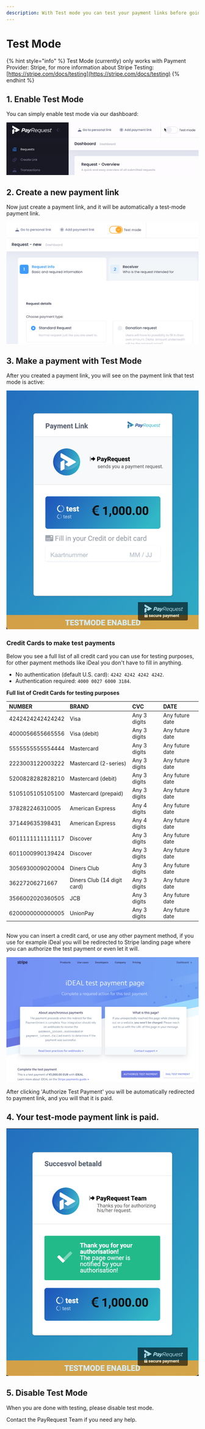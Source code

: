 ```yaml
---
description: With Test mode you can test your payment links before going live
---
```


# Test Mode

{% hint style="info" %}
Test Mode \(currently\) only works with Payment Provider: Stripe,  for more information about Stripe Testing:  [https://stripe.com/docs/testing](https://stripe.com/docs/testing)
{% endhint %}

## 1. Enable Test Mode

 You can simply enable test mode via our dashboard:

![Click on test mode \(to activate it\)](../.gitbook/assets/ezgif-4-b1159fcdcfab.gif)

## 2. Create a new payment link

Now just create a payment link, and it will be automatically a test-mode payment link.

![Just create a new payment link as usual](../.gitbook/assets/schermafbeelding-2021-02-19-om-09.02.46.png)

## 3. Make a payment with Test Mode

After you created a payment link, you will see on the payment link that test mode is active:

![Payment Link with test mode enabled](../.gitbook/assets/schermafbeelding-2021-02-18-om-08.22.43.png)

### Credit Cards to make test payments

Below you see a full list of all credit card you can use for testing purposes, for other payment methods like iDeal you don't have to fill in anything.

* No authentication \(default U.S. card\): `4242 4242 4242 4242`.
* Authentication required: `4000 0027 6000 3184`.

**Full list of Credit Cards for testing purposes**

| NUMBER | BRAND | CVC | DATE |
| :--- | :--- | :--- | :--- |
| 4242424242424242 | Visa | Any 3 digits | Any future date |
| 4000056655665556 | Visa \(debit\) | Any 3 digits | Any future date |
| 5555555555554444 | Mastercard | Any 3 digits | Any future date |
| 2223003122003222 | Mastercard \(2-series\) | Any 3 digits | Any future date |
| 5200828282828210 | Mastercard \(debit\) | Any 3 digits | Any future date |
| 5105105105105100 | Mastercard \(prepaid\) | Any 3 digits | Any future date |
| 378282246310005 | American Express | Any 4 digits | Any future date |
| 371449635398431 | American Express | Any 4 digits | Any future date |
| 6011111111111117 | Discover | Any 3 digits | Any future date |
| 6011000990139424 | Discover | Any 3 digits | Any future date |
| 3056930009020004 | Diners Club | Any 3 digits | Any future date |
| 36227206271667 | Diners Club \(14 digit card\) | Any 3 digits | Any future date |
| 3566002020360505 | JCB | Any 3 digits | Any future date |
| 6200000000000005 | UnionPay | Any 3 digits | Any future date |

## 

Now you can insert a credit card, or use any other payment method, if you use for example iDeal you will be redirected to Stripe landing page where you can authorize the test payment or even let it will.

![Stripe Landing Page](../.gitbook/assets/schermafbeelding-2021-02-19-om-07.29.53%20%281%29.png)

After clicking 'Authorize Test Payment' you will be automatically redirected to payment link, and you will that it is paid.

## 4. Your test-mode payment link is paid.

![Payment link with test mode after payment](../.gitbook/assets/schermafbeelding-2021-02-19-om-07.30.42%20%281%29%20%281%29%20%281%29.png)

## 5. Disable Test Mode

When you are done with testing, please disable test mode.

Contact the PayRequest Team if you need any help.



